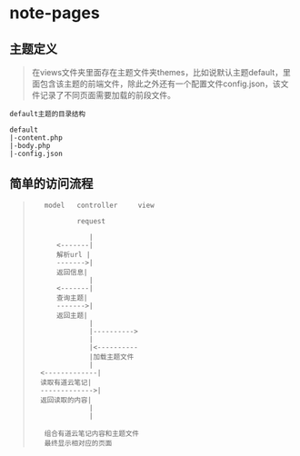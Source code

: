 # note-pages

## 主题定义

>在views文件夹里面存在主题文件夹themes，比如说默认主题default，里面包含该主题的前端文件，除此之外还有一个配置文件config.json，该文件记录了不同页面需要加载的前段文件。
    
    default主题的目录结构
    
    default
    |-content.php
    |-body.php
    |-config.json
    
## 简单的访问流程
    
>        model   controller     view
>        
>                request
>                
>                   |
>           <-------|
>           解析url |
>           ------->|
>           返回信息|
>                   |
>           <-------|
>           查询主题|
>           ------->|
>           返回主题|
>                   |
>                   |---------->
>                   |
>                   |<----------
>                   |加载主题文件
>                   |
>       <-------------|
>       读取有道云笔记|
>       ------------->|
>       返回读取的内容|
>                   |
>                   |
>                
>        组合有道云笔记内容和主题文件
>        最终显示相对应的页面
